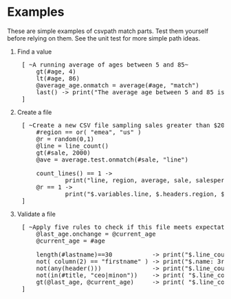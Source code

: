 
# Examples

These are simple examples of csvpath match parts. Test them yourself before relying on them. See the unit test for more simple path ideas.

1. Find a value
<pre>
    [ ~A running average of ages between 5 and 85~
        gt(#age, 4)
        lt(#age, 86)
        @average_age.onmatch = average(#age, "match")
        last() -> print("The average age between 5 and 85 is $.variables.average_age")
    ]
</pre>

2. Create a file
<pre>
    [ ~Create a new CSV file sampling sales greater than $2000 in a region~
        #region == or( "emea", "us" )
        @r = random(0,1)
        @line = line_count()
        gt(#sale, 2000)
        @ave = average.test.onmatch(#sale, "line")

        count_lines() == 1 ->
                print("line, region, average, sale, salesperson")
        @r == 1 ->
                print("$.variables.line, $.headers.region, $.variables.ave, $.headers.sale, $.headers.seller")
    ]
</pre>

3. Validate a file
<pre>
    [ ~Apply five rules to check if this file meets expectations~
        @last_age.onchange = @current_age
        @current_age = #age

        length(#lastname)==30           -> print("$.line_count: lastname $.headers.lastname is > 30")
        not( column(2) == "firstname" ) -> print("$.name: 3rd header must be firstname, not $headers.2")
        not(any(header()))              -> print("$.line_count: check for missing values")
        not(in(#title, "ceo|minon"))    -> print( "$.line_count: title cannot be $.headers.title")
        gt(@last_age, @current_age)     -> print( "$.line_count: check age, it went down!")
    ]
</pre>








